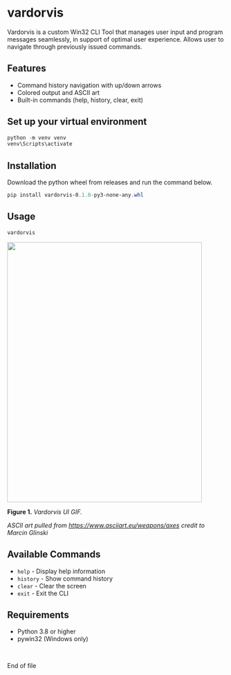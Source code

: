 # vardorvis

Vardorvis is a custom Win32 CLI Tool that manages user input and program messages seamlessly, in support of optimal user experience. Allows user to navigate through previously issued commands.

## Features

- Command history navigation with up/down arrows
- Colored output and ASCII art
- Built-in commands (help, history, clear, exit)

## Set up your virtual environment

```powershell
python -m venv venv
venv\Scripts\activate
```

## Installation

Download the python wheel from releases and run the command below.

```powershell
pip install vardorvis-0.1.0-py3-none-any.whl
```

## Usage

```powershell
vardorvis
```

<img src="./README_Images/vardorvis_UI.gif" width="450" height="600">

**Figure 1.** *Vardorvis UI GIF.*

*ASCII art pulled from https://www.asciiart.eu/weapons/axes credit to Marcin Glinski*

## Available Commands

- `help` - Display help information
- `history` - Show command history
- `clear` - Clear the screen
- `exit` - Exit the CLI

## Requirements

- Python 3.8 or higher
- pywin32 (Windows only)

<br>

End of file
